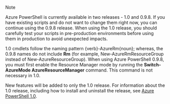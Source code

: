 > [!NOTE]
> Azure PowerShell is currently available in two releases - 1.0 and 0.9.8. If you have existing scripts and do not want to change them right now, you can continue using the 0.9.8 release. When using the 1.0 release, you should carefully test your scripts in pre-production environments before using them in production to avoid unexpected impacts.
> 
> 1.0 cmdlets follow the naming pattern {verb}-AzureRm{noun}; whereas, the 0.9.8 names do not include **Rm** (for example, New-AzureRmResourceGroup instead of New-AzureResourceGroup). When using Azure PowerShell 0.9.8, you must first enable the Resource Manager mode by running the **Switch-AzureMode AzureResourceManager** command. This command is not necessary in 1.0.
> 
> New features will be added to only the 1.0 release. For information about the 1.0 release, including how to install and uninstall the release, see [Azure PowerShell 1.0](https://azure.microsoft.com/blog/azps-1-0/).
> 
> 

